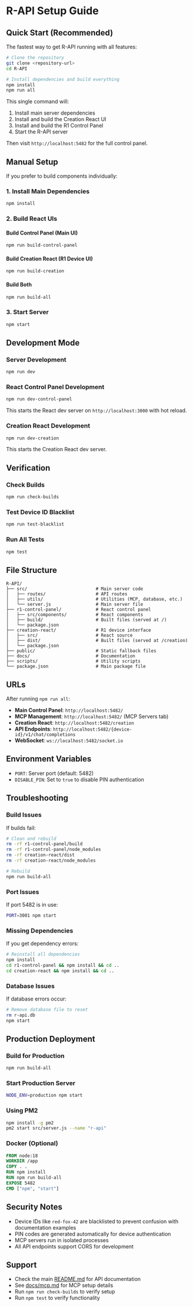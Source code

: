 # R-API Setup Guide

## Quick Start (Recommended)

The fastest way to get R-API running with all features:

```bash
# Clone the repository
git clone <repository-url>
cd R-API

# Install dependencies and build everything
npm install
npm run all
```

This single command will:
1. Install main server dependencies
2. Install and build the Creation React UI
3. Install and build the R1 Control Panel
4. Start the R-API server

Then visit `http://localhost:5482` for the full control panel.

## Manual Setup

If you prefer to build components individually:

### 1. Install Main Dependencies
```bash
npm install
```

### 2. Build React UIs

#### Build Control Panel (Main UI)
```bash
npm run build-control-panel
```

#### Build Creation React (R1 Device UI)
```bash
npm run build-creation
```

#### Build Both
```bash
npm run build-all
```

### 3. Start Server
```bash
npm start
```

## Development Mode

### Server Development
```bash
npm run dev
```

### React Control Panel Development
```bash
npm run dev-control-panel
```
This starts the React dev server on `http://localhost:3000` with hot reload.

### Creation React Development
```bash
npm run dev-creation
```
This starts the Creation React dev server.

## Verification

### Check Builds
```bash
npm run check-builds
```

### Test Device ID Blacklist
```bash
npm run test-blacklist
```

### Run All Tests
```bash
npm test
```

## File Structure

```
R-API/
├── src/                          # Main server code
│   ├── routes/                   # API routes
│   ├── utils/                    # Utilities (MCP, database, etc.)
│   └── server.js                 # Main server file
├── r1-control-panel/             # React control panel
│   ├── src/components/           # React components
│   ├── build/                    # Built files (served at /)
│   └── package.json
├── creation-react/               # R1 device interface
│   ├── src/                      # React source
│   ├── dist/                     # Built files (served at /creation)
│   └── package.json
├── public/                       # Static fallback files
├── docs/                         # Documentation
├── scripts/                      # Utility scripts
└── package.json                  # Main package file
```

## URLs

After running `npm run all`:

- **Main Control Panel**: `http://localhost:5482/`
- **MCP Management**: `http://localhost:5482/` (MCP Servers tab)
- **Creation React**: `http://localhost:5482/creation`
- **API Endpoints**: `http://localhost:5482/{device-id}/v1/chat/completions`
- **WebSocket**: `ws://localhost:5482/socket.io`

## Environment Variables

- `PORT`: Server port (default: 5482)
- `DISABLE_PIN`: Set to `true` to disable PIN authentication

## Troubleshooting

### Build Issues

If builds fail:
```bash
# Clean and rebuild
rm -rf r1-control-panel/build
rm -rf r1-control-panel/node_modules
rm -rf creation-react/dist
rm -rf creation-react/node_modules

# Rebuild
npm run build-all
```

### Port Issues

If port 5482 is in use:
```bash
PORT=3001 npm start
```

### Missing Dependencies

If you get dependency errors:
```bash
# Reinstall all dependencies
npm install
cd r1-control-panel && npm install && cd ..
cd creation-react && npm install && cd ..
```

### Database Issues

If database errors occur:
```bash
# Remove database file to reset
rm r-api.db
npm start
```

## Production Deployment

### Build for Production
```bash
npm run build-all
```

### Start Production Server
```bash
NODE_ENV=production npm start
```

### Using PM2
```bash
npm install -g pm2
pm2 start src/server.js --name "r-api"
```

### Docker (Optional)
```dockerfile
FROM node:18
WORKDIR /app
COPY . .
RUN npm install
RUN npm run build-all
EXPOSE 5482
CMD ["npm", "start"]
```

## Security Notes

- Device IDs like `red-fox-42` are blacklisted to prevent confusion with documentation examples
- PIN codes are generated automatically for device authentication
- MCP servers run in isolated processes
- All API endpoints support CORS for development

## Support

- Check the main [README.md](README.md) for API documentation
- See [docs/mcp.md](docs/mcp.md) for MCP setup details
- Run `npm run check-builds` to verify setup
- Run `npm test` to verify functionality